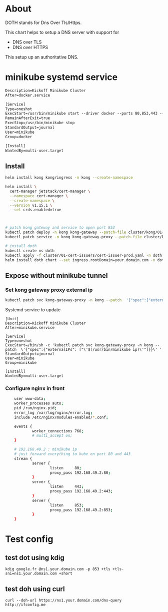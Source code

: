 # About

DOTH stands for Dns Over Tls/Https.


This chart helps to setup a DNS server with support for 
- DNS over TLS
- DNS over HTTPS


This setup up an authoritative DNS.

# minikube systemd service

```txt
Description=Kickoff Minikube Cluster
After=docker.service

[Service]
Type=oneshot
ExecStart=/usr/bin/minikube start --driver docker --ports 80,853,443 --static-ip 192.168.49.2
RemainAfterExit=true
ExecStop=/usr/bin/minikube stop
StandardOutput=journal
User=minikube
Group=docker

[Install]
WantedBy=multi-user.target
```


## Install

```sh
helm install kong kong/ingress -n kong --create-namespace

helm install \
  cert-manager jetstack/cert-manager \
  --namespace cert-manager \
  --create-namespace \
  --version v1.15.1 \
  --set crds.enabled=true



# patch kong gateway and service to open port 853
kubectl patch deploy -n kong kong-gateway --patch-file cluster/kong/01-patch-deployment.yaml
kubectl patch service -n kong kong-gateway-proxy --patch-file cluster/kong/02-patch-kong-gateway-proxy.yaml

# install doth
kubectl create ns doth
kubectl apply -f cluster/01-cert-issuers/cert-issuer-prod.yaml -n doth
helm install doth chart --set ingress.rootDomain=your.domain.com -n doth
```

## Expose without minikube tunnel

### Set kong gateway proxy external ip
```sh
kubectl patch svc kong-gateway-proxy -n kong --patch  '{"spec":{"externalIPs": ["'$(minikube ip)'"]}}'
```

Systemd service to update

```
[Unit]
Description=Kickoff Minikube Cluster
After=minikube.service

[Service]
Type=oneshot
ExecStart=/bin/sh -c 'kubectl patch svc kong-gateway-proxy -n kong --patch  \'{"spec":{"externalIPs": ["\'$(/usr/bin/minikube ip)\'"]}}\' '
StandardOutput=journal
User=minikube
Group=minikube

[Install]
WantedBy=multi-user.target
```


### Configure nginx in front

```sh
    user www-data;
    worker_processes auto;
    pid /run/nginx.pid;
    error_log /var/log/nginx/error.log;
    include /etc/nginx/modules-enabled/*.conf;

    events {
            worker_connections 768;
            # multi_accept on;
    }

    # 192.168.49.2 : minikube ip
    # just forward everything to kube on port 80 and 443
    stream {
            server {
                    listen     80;
                    proxy_pass 192.168.49.2:80; 
            }
            server {
                    listen     443;
                    proxy_pass 192.168.49.2:443;
            }
            server {
                    listen     853;
                    proxy_pass 192.168.49.2:853;
            }
    }
```

# Test config

## test dot using kdig

```
kdig google.fr @ns1.your.domain.com -p 853 +tls +tls-sni=ns1.your.domain.com +short
```


## test doh using curl

```
curl --doh-url https://ns1.your.domain.com/dns-query http://ifconfig.me
```
